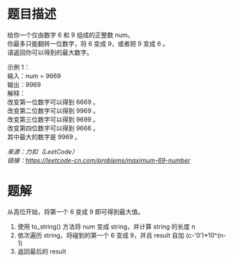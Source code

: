 # 题目描述
给你一个仅由数字 6 和 9 组成的正整数 num。  
你最多只能翻转一位数字，将 6 变成 9，或者把 9 变成 6 。  
请返回你可以得到的最大数字。  

示例 1：  
输入：num = 9669  
输出：9969  
解释：  
改变第一位数字可以得到 6669 。  
改变第二位数字可以得到 9969 。  
改变第三位数字可以得到 9699 。  
改变第四位数字可以得到 9666 。  
其中最大的数字是 9969 。  

*来源：力扣（LeetCode）*  
*链接：https://leetcode-cn.com/problems/maximum-69-number*

# 题解
从高位开始，将第一个 6 变成 9 即可得到最大值。
1. 使用 to_string() 方法将 num 变成 string，并计算 string 的长度 n
2. 依次遍历 string，将碰到的第一个 6 变成 9，并且 result 自加 (c-'0')*10^(n-1)
3. 返回最后的 result
